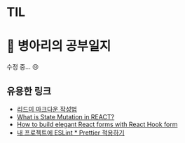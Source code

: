 # TIL
# 🐥 병아리의 공부일지


수정 중... 😢

## 유용한 링크
- [리드미 마크다운 작성법](https://gist.github.com/ihoneymon/652be052a0727ad59601)   
- [What is State Mutation in REACT?](https://www.youtube.com/watch?v=5aZiC6u-Ym4)
- [How to build elegant React forms with React Hook form](https://www.youtube.com/watch?v=4oCH5WaJHzk)
- [내 프로젝트에 ESLint * Prettier 적용하기](https://seogeurim.tistory.com/15?category=981579)
